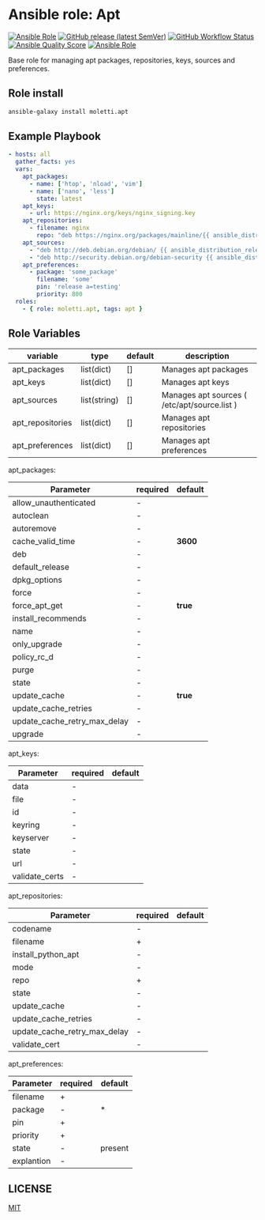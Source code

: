 
Ansible role: Apt
=========
[![Ansible Role](https://img.shields.io/ansible/role/54865)](https://galaxy.ansible.com/moletti/apt) [![GitHub release (latest SemVer)](https://img.shields.io/github/v/release/moletti/ansible-role-apt)](https://github.com/moletti/ansible-role-apt/releases) [![GitHub Workflow Status](https://img.shields.io/github/workflow/status/moletti/ansible-role-apt/Ansible%20Molecule?label=test)](https://github.com/moletti/ansible-role-apt/actions/workflows/molecule.yml) [![Ansible Quality Score](https://img.shields.io/ansible/quality/54865)](https://galaxy.ansible.com/moletti/apt) [![Ansible Role](https://img.shields.io/ansible/role/d/54865)](https://galaxy.ansible.com/moletti/apt)

Base role for managing apt packages, repositories, keys, sources and preferences.


Role install
----------------
```bash
ansible-galaxy install moletti.apt
```

Example Playbook
----------------
```yaml
- hosts: all
  gather_facts: yes
  vars:
    apt_packages:
      - name: ['htop', 'nload', 'vim']
      - name: ['nano', 'less']
        state: latest
    apt_keys:
      - url: https://nginx.org/keys/nginx_signing.key
    apt_repositories:
      - filename: nginx
        repo: "deb https://nginx.org/packages/mainline/{{ ansible_distribution | lower }}/ {{ ansible_distribution_release }} nginx"
    apt_sources:
      - "deb http://deb.debian.org/debian/ {{ ansible_distribution_release }} main"
      - "deb http://security.debian.org/debian-security {{ ansible_distribution_release }}/updates main"
    apt_preferences:
      - package: 'some_package'
        filename: 'some'
        pin: 'release a=testing'
        priority: 800
  roles:
    - { role: moletti.apt, tags: apt }
```


Role Variables
--------------
|  variable        | type         | default | description                                  |
|------------------|--------------|---------|----------------------------------------------|
| apt_packages     | list(dict)   | []      | Manages apt packages                         |
| apt_keys         | list(dict)   | []      | Manages apt keys                             |
| apt_sources      | list(string) | []      | Manages apt sources ( /etc/apt/source.list ) |
| apt_repositories | list(dict)   | []      | Manages apt repositories                     |
| apt_preferences  | list(dict)   | []      | Manages apt preferences                      |



apt_packages:

|  Parameter                   |  required  |  default   |
|------------------------------|------------|------------|
| allow_unauthenticated        |  -         |            |
| autoclean                    |  -         |            |
| autoremove                   |  -         |            |
| cache_valid_time             |  -         | **3600**   |
| deb                          |  -         |            |
| default_release              |  -         |            |
| dpkg_options                 |  -         |            |
| force                        |  -         |            |
| force_apt_get                |  -         | **true**   |
| install_recommends           |  -         |            |
| name                         |  -         |            |
| only_upgrade                 |  -         |            |
| policy_rc_d                  |  -         |            |
| purge                        |  -         |            |
| state                        |  -         |            |
| update_cache                 |  -         | **true**   |
| update_cache_retries         |  -         |            |
| update_cache_retry_max_delay |  -         |            |
| upgrade                      |  -         |            |

apt_keys:

|  Parameter     |  required  |  default   |
|----------------|------------|------------|
| data           |  -         |            |
| file           |  -         |            |
| id             |  -         |            |
| keyring        |  -         |            |
| keyserver      |  -         |            |
| state          |  -         |            |
| url            |  -         |            |
| validate_certs |  -         |            |

apt_repositories:

|  Parameter                   |  required   | default    |
|------------------------------|-------------|------------|
| codename                     |  -          |            |
| filename                     |  +          |            |
| install_python_apt           |  -          |            |
| mode                         |  -          |            |
| repo                         |  +          |            |
| state                        |  -          |            |
| update_cache                 |  -          |            |
| update_cache_retries         |  -          |            |
| update_cache_retry_max_delay |  -          |            |
| validate_cert                |  -          |            |

apt_preferences:

|  Parameter                   |  required   | default    |
|------------------------------|-------------|------------|
| filename                     |  +          |            |
| package                      |  -          | *          |
| pin                          |  +          |            |
| priority                     |  +          |            |
| state                        |  -          | present    |
| explantion                   |  -          |            |

LICENSE
-------
[MIT](/LICENSE)
